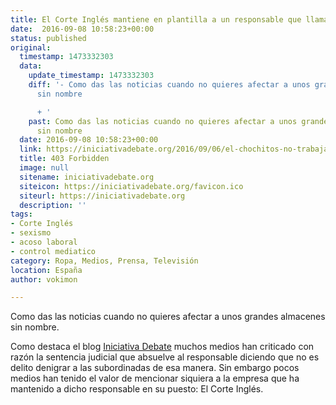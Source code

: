```yaml
---
title: El Corte Inglés mantiene en plantilla a un responsable que llamaba 'chochitos' a sus subordinadas
date:  2016-09-08 10:58:23+00:00
status: published
original:
  timestamp: 1473332303
  data:
    update_timestamp: 1473332303
    diff: '- Como das las noticias cuando no quieres afectar a unos grandes almacenes
      sin nombre

      + '
    past: Como das las noticias cuando no quieres afectar a unos grandes almacenes
      sin nombre
  date: 2016-09-08 10:58:23+00:00
  link: https://iniciativadebate.org/2016/09/06/el-chochitos-no-trabaja-para-unos-grandes-almacenes-sin-nombre/
  title: 403 Forbidden
  image: null
  sitename: iniciativadebate.org
  siteicon: https://iniciativadebate.org/favicon.ico
  siteurl: https://iniciativadebate.org
  description: ''
tags:
- Corte Inglés
- sexismo
- acoso laboral
- control mediatico
category: Ropa, Medios, Prensa, Televisión
location: España
author: vokimon

---
```

Como das las noticias cuando no quieres afectar a unos grandes almacenes sin nombre.

Como destaca el blog [Iniciativa Debate](https://iniciativadebate.org/2016/09/06/el-chochitos-no-trabaja-para-unos-grandes-almacenes-sin-nombre/)
muchos medios han criticado con razón la sentencia judicial
que absuelve al responsable
diciendo que no es delito denigrar a las subordinadas de esa manera.
Sin embargo pocos medios han tenido el valor de mencionar siquiera
a la empresa que ha mantenido a dicho responsable en su puesto: El Corte Inglés.

